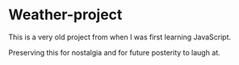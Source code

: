 # Weather-project
This is a very old project from when I was first learning JavaScript.

Preserving this for nostalgia and for future posterity to laugh at.
